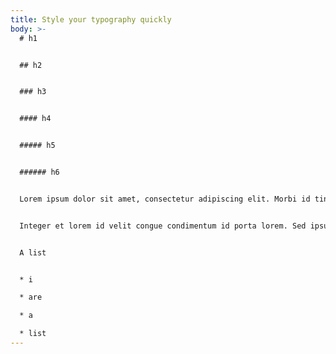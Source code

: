 ```yaml
---
title: Style your typography quickly
body: >-
  # h1


  ## h2


  ### h3


  #### h4


  ##### h5


  ###### h6


  Lorem ipsum dolor sit amet, consectetur adipiscing elit. Morbi id tincidunt magna, ut dapibus lectus. Mauris ultricies sed ipsum vel tempus. Sed eget libero ac purus ornare semper eget ac leo. Aliquam eu leo id nisl dignissim convallis non a massa. Aenean venenatis vestibulum sem id vulputate. Suspendisse potenti. Nulla malesuada eget ante eu tempor. Suspendisse non mauris molestie felis suscipit efficitur.


  Integer et lorem id velit congue condimentum id porta lorem. Sed ipsum leo, hendrerit nec sagittis sit amet, ornare eu metus. Maecenas vel sem eget nibh cursus pharetra. Morbi at elit nec nisl mattis facilisis. Etiam efficitur turpis quis condimentum lobortis. Morbi et viverra dolor, id blandit turpis. Sed elementum accumsan molestie. Sed ante purus, feugiat vel purus id, convallis tempus mi. Integer lectus metus, ultrices non sapien nec, suscipit pretium purus. 


  A list


  * i

  * are

  * a

  * list
---
```

